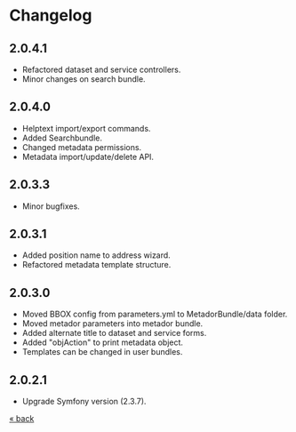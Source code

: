 # Changelog

## 2.0.4.1
* Refactored dataset and service controllers.
* Minor changes on search bundle.

## 2.0.4.0
* Helptext import/export commands.
* Added Searchbundle.
* Changed metadata permissions.
* Metadata import/update/delete API.

## 2.0.3.3
* Minor bugfixes.

## 2.0.3.1
* Added position name to address wizard.
* Refactored metadata template structure.

## 2.0.3.0
* Moved BBOX config from parameters.yml to MetadorBundle/data folder.
* Moved metador parameters into metador bundle.
* Added alternate title to dataset and service forms.
* Added "objAction" to print metadata object.
* Templates can be changed in user bundles. 

## 2.0.2.1
* Upgrade Symfony version (2.3.7).

<a href="../../../README.md">&laquo; back</a>